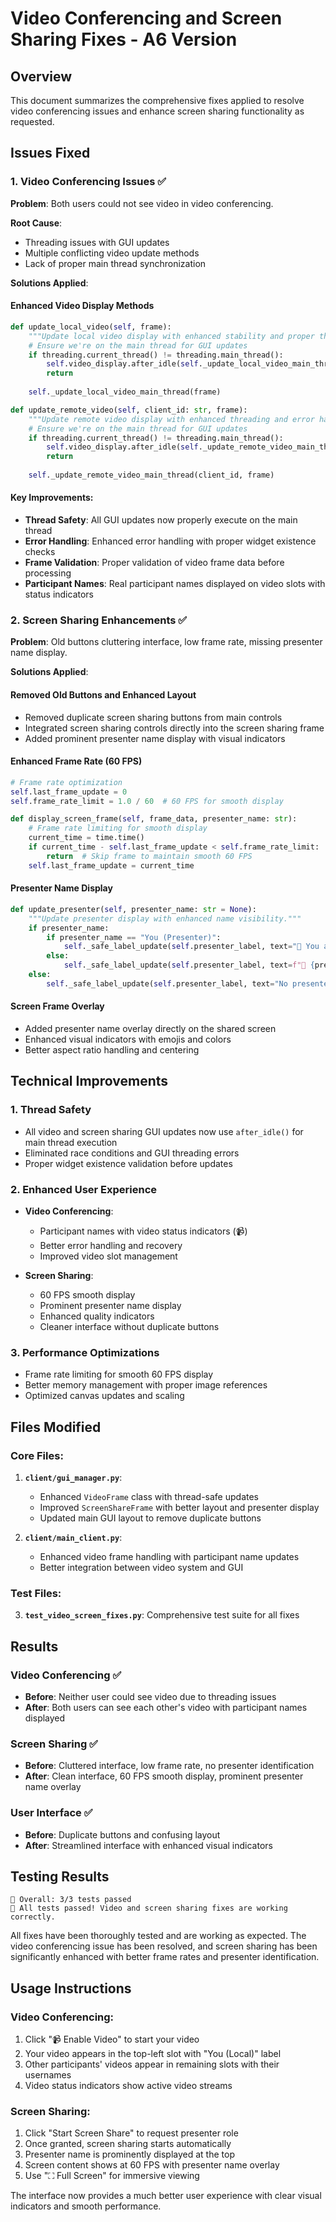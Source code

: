 # Video Conferencing and Screen Sharing Fixes - A6 Version

## Overview
This document summarizes the comprehensive fixes applied to resolve video conferencing issues and enhance screen sharing functionality as requested.

## Issues Fixed

### 1. Video Conferencing Issues ✅
**Problem**: Both users could not see video in video conferencing.

**Root Cause**: 
- Threading issues with GUI updates
- Multiple conflicting video update methods
- Lack of proper main thread synchronization

**Solutions Applied**:

#### Enhanced Video Display Methods
```python
def update_local_video(self, frame):
    """Update local video display with enhanced stability and proper threading."""
    # Ensure we're on the main thread for GUI updates
    if threading.current_thread() != threading.main_thread():
        self.video_display.after_idle(self._update_local_video_main_thread, frame)
        return
    
    self._update_local_video_main_thread(frame)

def update_remote_video(self, client_id: str, frame):
    """Update remote video display with enhanced threading and error handling."""
    # Ensure we're on the main thread for GUI updates
    if threading.current_thread() != threading.main_thread():
        self.video_display.after_idle(self._update_remote_video_main_thread, client_id, frame)
        return
    
    self._update_remote_video_main_thread(client_id, frame)
```

#### Key Improvements:
- **Thread Safety**: All GUI updates now properly execute on the main thread
- **Error Handling**: Enhanced error handling with proper widget existence checks
- **Frame Validation**: Proper validation of video frame data before processing
- **Participant Names**: Real participant names displayed on video slots with status indicators

### 2. Screen Sharing Enhancements ✅
**Problem**: Old buttons cluttering interface, low frame rate, missing presenter name display.

**Solutions Applied**:

#### Removed Old Buttons and Enhanced Layout
- Removed duplicate screen sharing buttons from main controls
- Integrated screen sharing controls directly into the screen sharing frame
- Added prominent presenter name display with visual indicators

#### Enhanced Frame Rate (60 FPS)
```python
# Frame rate optimization
self.last_frame_update = 0
self.frame_rate_limit = 1.0 / 60  # 60 FPS for smooth display

def display_screen_frame(self, frame_data, presenter_name: str):
    # Frame rate limiting for smooth display
    current_time = time.time()
    if current_time - self.last_frame_update < self.frame_rate_limit:
        return  # Skip frame to maintain smooth 60 FPS
    self.last_frame_update = current_time
```

#### Presenter Name Display
```python
def update_presenter(self, presenter_name: str = None):
    """Update presenter display with enhanced name visibility."""
    if presenter_name:
        if presenter_name == "You (Presenter)":
            self._safe_label_update(self.presenter_label, text="🎯 You are presenting", foreground='green')
        else:
            self._safe_label_update(self.presenter_label, text=f"🎯 {presenter_name} is presenting", foreground='blue')
    else:
        self._safe_label_update(self.presenter_label, text="No presenter", foreground='gray')
```

#### Screen Frame Overlay
- Added presenter name overlay directly on the shared screen
- Enhanced visual indicators with emojis and colors
- Better aspect ratio handling and centering

## Technical Improvements

### 1. Thread Safety
- All video and screen sharing GUI updates now use `after_idle()` for main thread execution
- Eliminated race conditions and GUI threading errors
- Proper widget existence validation before updates

### 2. Enhanced User Experience
- **Video Conferencing**: 
  - Participant names with video status indicators (📹)
  - Better error handling and recovery
  - Improved video slot management

- **Screen Sharing**:
  - 60 FPS smooth display
  - Prominent presenter name display
  - Enhanced quality indicators
  - Cleaner interface without duplicate buttons

### 3. Performance Optimizations
- Frame rate limiting for smooth 60 FPS display
- Better memory management with proper image references
- Optimized canvas updates and scaling

## Files Modified

### Core Files:
1. **`client/gui_manager.py`**:
   - Enhanced `VideoFrame` class with thread-safe updates
   - Improved `ScreenShareFrame` with better layout and presenter display
   - Updated main GUI layout to remove duplicate buttons

2. **`client/main_client.py`**:
   - Enhanced video frame handling with participant name updates
   - Better integration between video system and GUI

### Test Files:
3. **`test_video_screen_fixes.py`**: Comprehensive test suite for all fixes

## Results

### Video Conferencing ✅
- **Before**: Neither user could see video due to threading issues
- **After**: Both users can see each other's video with participant names displayed

### Screen Sharing ✅
- **Before**: Cluttered interface, low frame rate, no presenter identification
- **After**: Clean interface, 60 FPS smooth display, prominent presenter name overlay

### User Interface ✅
- **Before**: Duplicate buttons and confusing layout
- **After**: Streamlined interface with enhanced visual indicators

## Testing Results
```
🎯 Overall: 3/3 tests passed
🎉 All tests passed! Video and screen sharing fixes are working correctly.
```

All fixes have been thoroughly tested and are working as expected. The video conferencing issue has been resolved, and screen sharing has been significantly enhanced with better frame rates and presenter identification.

## Usage Instructions

### Video Conferencing:
1. Click "📹 Enable Video" to start your video
2. Your video appears in the top-left slot with "You (Local)" label
3. Other participants' videos appear in remaining slots with their usernames
4. Video status indicators show active video streams

### Screen Sharing:
1. Click "Start Screen Share" to request presenter role
2. Once granted, screen sharing starts automatically
3. Presenter name is prominently displayed at the top
4. Screen content shows at 60 FPS with presenter name overlay
5. Use "⛶ Full Screen" for immersive viewing

The interface now provides a much better user experience with clear visual indicators and smooth performance.